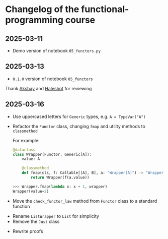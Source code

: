 # Changelog of the functional-programming course

## 2025-03-11

* Demo version of notebook `05_functors.py`

## 2025-03-13

* `0.1.0` version of notebook `05_functors`

Thank [Akshay](https://github.com/akshayka) and [Haleshot](https://github.com/Haleshot) for reviewing

## 2025-03-16

+ Use uppercased letters for `Generic` types, e.g. `A = TypeVar("A")`
+ Refactor the `Functor` class, changing `fmap` and utility methods to `classmethod`

    For example:

    ```python
    @dataclass
    class Wrapper(Functor, Generic[A]):
        value: A

        @classmethod
        def fmap(cls, f: Callable[[A], B], a: "Wrapper[A]") -> "Wrapper[B]":
            return Wrapper(f(a.value))

    >>> Wrapper.fmap(lambda x: x + 1, wrapper)
    Wrapper(value=2)
    ```

+ Move the `check_functor_law` method from `Functor` class to a standard function
- Rename `ListWrapper` to `List` for simplicity
- Remove the `Just` class
+ Rewrite proofs
